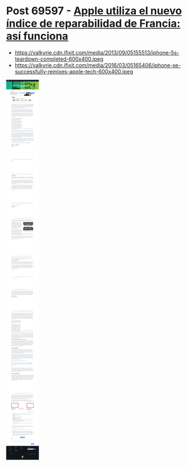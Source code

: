 # Post 69597 - [Apple utiliza el nuevo índice de reparabilidad de Francia: así funciona](https://www.ifixit.com/News/69597/apple-utiliza-el-nuevo-indice-de-reparabilidad-de-francia-asi-funciona)

- https://valkyrie.cdn.ifixit.com/media/2013/09/05155513/iphone-5s-teardown-completed-600x400.jpeg
- https://valkyrie.cdn.ifixit.com/media/2016/03/05165406/iphone-se-successfully-remixes-apple-tech-600x400.jpeg

![screencap](screenshots/3efde5fa-64e9-4ffd-b270-d30659ee4590.png)
